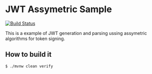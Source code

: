 JWT Assymetric Sample
=====================

[![Build Status](https://travis-ci.org/jomoespe/jwt-assymetric.svg?branch=master)](https://travis-ci.org/jomoespe/jwt-assymetric)

This is a example of JWT generation and parsing ussing assymetric algorithms for token signing.

How to build it
---------------

    $ ./mvnw clean verify
